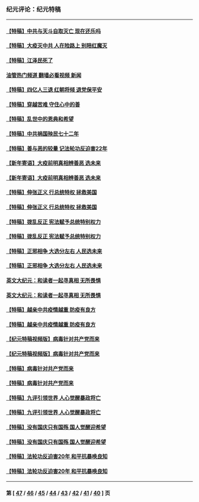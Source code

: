 ### 纪元评论：纪元特稿
---
#### [【特稿】中共与天斗自取灭亡 现在还乐吗](../../pages/nsc424/n13897482.md?01150330) 
#### [【特稿】大疫灭中共 人在险路上 别陪红魔灭](../../pages/nsc424/n13890697.md?01150330) 
#### [【特稿】江泽民死了](../../pages/nsc424/n13876300.md?01150330) 
#### [油管热门频道 翻墙必看视频 新闻](ok?01150330)
#### [【特稿】四亿人三退 红朝将倾 退党保平安](../../pages/nsc424/n13794378.md?01150330) 
#### [【特稿】穿越苦难 守住心中的善](../../pages/nsc424/n13784979.md?01150330) 
#### [【特稿】乱世中的恩典和希望](../../pages/nsc424/n13734687.md?01150330) 
#### [【特稿】中共祸国殃民七十二年](../../pages/nsc424/n13272607.md?01150330) 
#### [【特稿】善与恶的较量 记法轮功反迫害22年](../../pages/nsc424/n13086597.md?01150330) 
#### [【新年寄语】大疫前明真相辨善恶 选未来](../../pages/nsc424/n12660855.md?01150330) 
#### [【新年寄语】大疫前明真相辨善恶 选未来](../../pages/nsc424/n12660855.md?01150330) 
#### [【特稿】伸张正义 行总统特权 拯救美国](../../pages/nsc424/n12616806.md?01150330) 
#### [【特稿】伸张正义 行总统特权 拯救美国](../../pages/nsc424/n12616806.md?01150330) 
#### [【特稿】拨乱反正 宪法赋予总统特别权力](../../pages/nsc424/n12598306.md?01150330) 
#### [【特稿】拨乱反正 宪法赋予总统特别权力](../../pages/nsc424/n12598306.md?01150330) 
#### [【特稿】正邪相争 大选分左右 人民选未来](../../pages/nsc424/n12545208.md?01150330) 
#### [【特稿】正邪相争 大选分左右 人民选未来](../../pages/nsc424/n12545208.md?01150330) 
#### [英文大纪元：和读者一起寻真相 无所畏惧](../../pages/nsc424/n12542027.md?01150330) 
#### [英文大纪元：和读者一起寻真相 无所畏惧](../../pages/nsc424/n12542027.md?01150330) 
#### [【特稿】越亲中共疫情越重 防疫有良方](../../pages/nsc424/n12042989.md?01150330) 
#### [【特稿】越亲中共疫情越重 防疫有良方](../../pages/nsc424/n12042989.md?01150330) 
#### [【纪元特稿视频版】病毒针对共产党而来](../../pages/nsc424/n11977328.md?01150330) 
#### [【纪元特稿视频版】病毒针对共产党而来](../../pages/nsc424/n11977328.md?01150330) 
#### [【特稿】病毒针对共产党而来](../../pages/nsc424/n11928818.md?01150330) 
#### [【特稿】病毒针对共产党而来](../../pages/nsc424/n11928818.md?01150330) 
#### [【特稿】九评引领世界 人心觉醒暴政将亡](../../pages/nsc424/n11660496.md?01150330) 
#### [【特稿】九评引领世界 人心觉醒暴政将亡](../../pages/nsc424/n11660496.md?01150330) 
#### [【特稿】没有国庆只有国殇 国人觉醒迎希望](../../pages/nsc424/n11549354.md?01150330) 
#### [【特稿】没有国庆只有国殇 国人觉醒迎希望](../../pages/nsc424/n11549354.md?01150330) 
#### [【特稿】法轮功反迫害20年 和平抗暴唤良知](../../pages/nsc424/n11389135.md?01150330) 
#### [【特稿】法轮功反迫害20年 和平抗暴唤良知](../../pages/nsc424/n11389135.md?01150330) 

---
#### 第 [ [47](./47.md?01150330) / [46](./46.md?01150330) / [45](./45.md?01150330) / [44](./44.md?01150330) / [43](./43.md?01150330) / [42](./42.md?01150330) / [41](./41.md?01150330) / [40](./40.md?01150330) ] 页

